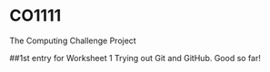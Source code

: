 # CO1111
The Computing Challenge Project

##1st entry for Worksheet 1
Trying out Git and GitHub. Good so far!
